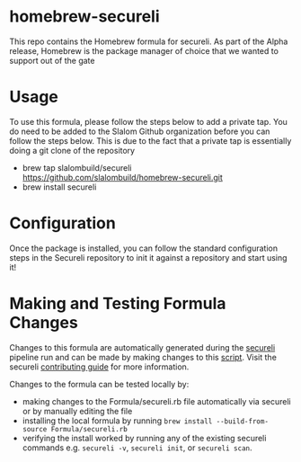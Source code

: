 # homebrew-secureli

This repo contains the Homebrew formula for secureli. As part of the Alpha release, Homebrew is the package manager of choice that we wanted to support out of the gate

# Usage

To use this formula, please follow the steps below to add a private tap. You do need to be added to the Slalom Github organization before you can follow the steps below. This is due to the fact that a private tap is essentially doing a git clone of the repository

- brew tap slalombuild/secureli https://github.com/slalombuild/homebrew-secureli.git
- brew install secureli

# Configuration

Once the package is installed, you can follow the standard configuration steps in the Secureli repository to init it against a repository and start using it!

# Making and Testing Formula Changes

Changes to this formula are automatically generated during the [secureli](https://github.com/slalombuild/secureli/) pipeline run and can be made by making changes to this [script](https://github.com/slalombuild/secureli/blob/main/scripts/get-secureli-dependencies.py). Visit the secureli [contributing guide](https://github.com/slalombuild/secureli/blob/main/CONTRIBUTING.md) for more information.

Changes to the formula can be tested locally by:

- making changes to the Formula/secureli.rb file automatically via secureli or by manually editing the file
- installing the local formula by running `brew install --build-from-source Formula/secureli.rb`
- verifying the install worked by running any of the existing secureli commands e.g. `secureli -v`, `secureli init`, or `secureli scan`.
